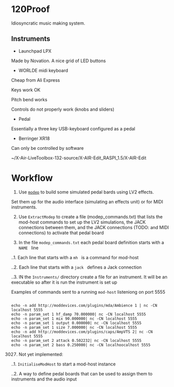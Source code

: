 # 120Proof

Idiosyncratic music making system.

## Instruments

* Launchpad LPX

Made by Novation.  A nice grid of LED buttons 

* WORLDE midi keyboard

Cheap from Ali Express

Keys work OK

Pitch bend works

Controls do not properly work (knobs and sliders)

* Pedal

Essentially a three key USB-keyboard configured as a pedal

* Berringer XR18

Can only be controlled by software

~/X-Air-LiveToolbox-132-source/X-AIR-Edit_RASPI_1.5/X-AIR-Edit


# Workflow

1. Use [`modep`](https://blokas.io/modep) to build some simulated pedal bards using LV2 effects.

Set them up for the audio interface (simulating an effects unit) or for MIDI instruments.

2. Use `ExtractModep` to create a file (modep_commands.txt) that lists the mod-host commands to set up the LV2 simulations, the JACK connections between them, and the JACK connections (TODO: and MIDI connections) to activate that pedal board

3. In the file `modep_commands.txt` each pedal board definition starts with a `NAME ` line

..1. Each line that starts with a `mh ` is a command for mod-host

..2. Each line that starts with a `jack ` defines a Jack connection

..3. IN the `Instruments/` directory create a file for an instrument.  It will be an executable so after it is run the instrument is set up

Examples of commands sent to a running `mod-host` listeniong on port 5555


```

echo -n add http://moddevices.com/plugins/mda/Ambience 1 | nc -CN localhost 5555
echo -n param_set 1 hf_damp 70.000000| nc -CN localhost 5555
echo -n param_set 1 mix 90.000000| nc -CN localhost 5555
echo -n param_set 1 output 0.000000| nc -CN localhost 5555
echo -n param_set 1 size 7.000000| nc -CN localhost 5555
echo -n add http://moddevices.com/plugins/caps/AmpVTS 2| nc -CN localhost 5555
echo -n param_set 2 attack 0.502232| nc -CN localhost 5555
echo -n param_set 2 bass 0.250000| nc -CN localhoocalhost 5555

```


3027. Not yet implemented:

..1. `InitialiseModHost` to start a mod-host instance

..2. A way to define pedal boards that can be used to assign them to instruments and the audio input
